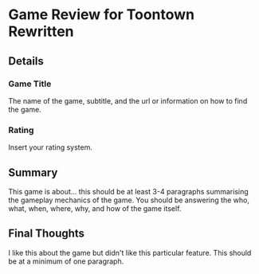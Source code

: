 # Game Review for Toontown Rewritten

## Details

### Game Title
The name of the game, subtitle, and the url or information on how to find the game.

### Rating
Insert your rating system.

## Summary
This game is about... this should be at least 3-4 paragraphs summarising the gameplay mechanics of the game. You should be answering the who, what, when, where, why, and how of the game itself.

## Final Thoughts
I like this about the game but didn't like this particular feature. This should be at a minimum of one paragraph.
